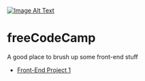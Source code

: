 [![Image Alt Text](https://scontent-ord1-1.xx.fbcdn.net/v/t31.0-8/16107252_10102210196206321_7990775284939415655_o.jpg?oh=cc29649e6418b160051e5a7bbe848a7d&oe=59B94AEB)](https://www.freecodecamp.com/)

# freeCodeCamp

A good place to brush up some front-end stuff

* [Front-End Project 1 ](https://codepen.io/pcchen/full/aWYbzr/)
